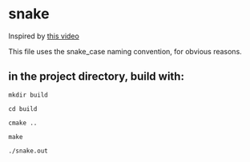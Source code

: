 # snake

Inspired by [this video](https://youtu.be/TOpBcfbAgPg)

This file uses the snake_case naming convention, for obvious reasons.

## in the project directory, build with:

```
mkdir build
```

```
cd build
```

```
cmake ..
```

```
make
```

```
./snake.out
```
